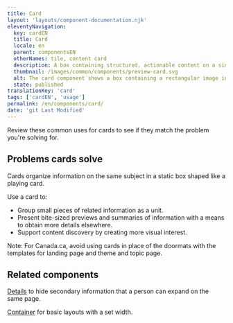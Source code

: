```yaml
---
title: Card
layout: 'layouts/component-documentation.njk'
eleventyNavigation:
  key: cardEN
  title: Card
  locale: en
  parent: componentsEN
  otherNames: tile, content card
  description: A box containing structured, actionable content on a single topic.
  thumbnail: /images/common/components/preview-card.svg
  alt: The card component shows a box containing a rectangular image in the top half. Immediately below is a blue rectangular bar running across three quarters of the box representing the card title. Two longer grey bars are stacked just below the blue bar, representing the card description and context area/metadata sections.
  state: published
translationKey: 'card'
tags: ['cardEN', 'usage']
permalink: /en/components/card/
date: 'git Last Modified'
---
```


Review these common uses for cards to see if they match the problem you're solving for.

## Problems cards solve

Cards organize information on the same subject in a static box shaped like a playing card.

Use a card to:

- Group small pieces of related information as a unit.
- Present bite-sized previews and summaries of information with a means to obtain more details elsewhere.
- Support content discovery by creating more visual interest.

Note: For Canada.ca, avoid using cards in place of the doormats with the templates for landing page and theme and topic page.

<article class="bg-full-width bg-primary text-light pt-500 pb-400 my-500">
  <h2 class="mt-0 mb-400">Related components</h2>

<a href="{{ links.details }}" class="link-light">Details</a> to hide secondary information that a person can expand on the same page.

<a href="{{ links.container }}" class="link-light">Container</a> for basic layouts with a set width.

</article>

